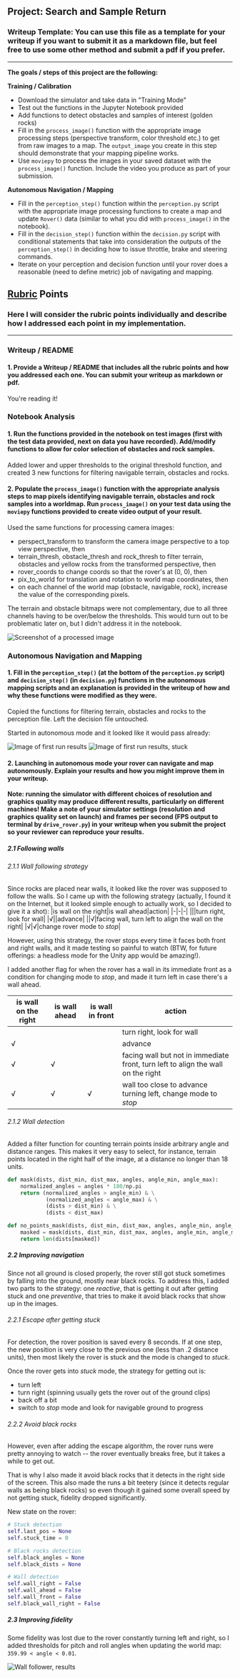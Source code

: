 ## Project: Search and Sample Return
### Writeup Template: You can use this file as a template for your writeup if you want to submit it as a markdown file, but feel free to use some other method and submit a pdf if you prefer.

---


**The goals / steps of this project are the following:**

**Training / Calibration**

* Download the simulator and take data in "Training Mode"
* Test out the functions in the Jupyter Notebook provided
* Add functions to detect obstacles and samples of interest (golden rocks)
* Fill in the `process_image()` function with the appropriate image processing steps (perspective transform, color threshold etc.) to get from raw images to a map.  The `output_image` you create in this step should demonstrate that your mapping pipeline works.
* Use `moviepy` to process the images in your saved dataset with the `process_image()` function.  Include the video you produce as part of your submission.

**Autonomous Navigation / Mapping**

* Fill in the `perception_step()` function within the `perception.py` script with the appropriate image processing functions to create a map and update `Rover()` data (similar to what you did with `process_image()` in the notebook).
* Fill in the `decision_step()` function within the `decision.py` script with conditional statements that take into consideration the outputs of the `perception_step()` in deciding how to issue throttle, brake and steering commands.
* Iterate on your perception and decision function until your rover does a reasonable (need to define metric) job of navigating and mapping.

[//]: # (Image References)

[notebook]: ./imgs/notebook.png
[perception-only]: ./imgs/perception-only.png
[perception-only-stuck]: ./imgs/perception-only-stuck.png
[wall-follow]: ./imgs/wall-follow.png

## [Rubric](https://review.udacity.com/#!/rubrics/916/view) Points
### Here I will consider the rubric points individually and describe how I addressed each point in my implementation.

---
### Writeup / README

#### 1. Provide a Writeup / README that includes all the rubric points and how you addressed each one.  You can submit your writeup as markdown or pdf.

You're reading it!

### Notebook Analysis
#### 1. Run the functions provided in the notebook on test images (first with the test data provided, next on data you have recorded). Add/modify functions to allow for color selection of obstacles and rock samples.

Added lower and upper thresholds to the original threshold function, and created 3 new functions for filtering navigable terrain, obstacles and rocks.

#### 2. Populate the `process_image()` function with the appropriate analysis steps to map pixels identifying navigable terrain, obstacles and rock samples into a worldmap.  Run `process_image()` on your test data using the `moviepy` functions provided to create video output of your result.

Used the same functions for processing camera images:
* perspect_transform to transform the camera image perspective to a top view perspective, then
* terrain_thresh, obstacle_thresh and rock_thresh to filter terrain, obstacles and yellow rocks from the transformed perspective, then
* rover_coords to change coords so that the rover's at (0, 0), then
* pix_to_world for translation and rotation to world map coordinates, then
* on each channel of the world map (obstacle, navigable, rock), increase the value of the corresponding pixels.

The terrain and obstacle bitmaps were not complementary, due to all three channels having to be over/below the thresholds. This would turn out to be problematic later on, but I didn't address it in the notebook.

![Screenshot of a processed image][notebook]

### Autonomous Navigation and Mapping

#### 1. Fill in the `perception_step()` (at the bottom of the `perception.py` script) and `decision_step()` (in `decision.py`) functions in the autonomous mapping scripts and an explanation is provided in the writeup of how and why these functions were modified as they were.

Copied the functions for filtering terrain, obstacles and rocks to the perception file. Left the decision file untouched.

Started in autonomous mode and it looked like it would pass already:

![Image of first run results][perception-only]
![Image of first run results, stuck][perception-only-stuck]

#### 2. Launching in autonomous mode your rover can navigate and map autonomously.  Explain your results and how you might improve them in your writeup.

**Note: running the simulator with different choices of resolution and graphics quality may produce different results, particularly on different machines!  Make a note of your simulator settings (resolution and graphics quality set on launch) and frames per second (FPS output to terminal by `drive_rover.py`) in your writeup when you submit the project so your reviewer can reproduce your results.**

##### 2.1 Following walls

###### 2.1.1 Wall following strategy
Since rocks are placed near walls, it looked like the rover was supposed to follow the walls. So I came up with the following strategy (actually, I found it on the Internet, but it looked simple enough to actually work, so I decided to give it a shot):
|is wall on the right|is wall ahead|action|
|-|-|-|
|||turn right, look for wall|
|√||advance|
||√|facing wall, turn left to align the wall on the right|
|√|√|change rover mode to *stop*|

However, using this strategy, the rover stops every time it faces both front and right walls, and it made testing so painful to watch (BTW, for future offerings: a headless mode for the Unity app would be amazing!).

I added another flag for when the rover has a wall in its immediate front as a condition for changing mode to *stop*, and made it turn left in case there's a wall ahead.

|is wall on the right|is wall ahead|is wall in front|action|
|-|-|-|-|
||||turn right, look for wall|
|√|||advance|
|√|√||facing wall but not in immediate front, turn left to align the wall on the right|
|√|√|√|wall too close to advance turning left, change mode to *stop*|



###### 2.1.2 Wall detection

Added a filter function for counting terrain points inside arbitrary angle and distance ranges. This makes it very easy to select, for instance, terrain points located in the right half of the image, at a distance no longer than 18 units.

```py
def mask(dists, dist_min, dist_max, angles, angle_min, angle_max):
    normalized_angles = angles * 180/np.pi
    return (normalized_angles > angle_min) & \
            (normalized_angles < angle_max) & \
            (dists > dist_min) & \
            (dists < dist_max)

def no_points_mask(dists, dist_min, dist_max, angles, angle_min, angle_max):
    masked = mask(dists, dist_min, dist_max, angles, angle_min, angle_max)
    return len(dists[masked])
```

##### 2.2 Improving navigation

Since not all ground is closed properly, the rover still got stuck sometimes by falling into the ground, mostly near black rocks. To address this, I added two parts to the strategy: one *reactive*, that is getting it out after getting stuck and one *preventive*, that tries to make it avoid black rocks that show up in the images.

###### 2.2.1 Escape after getting stuck

For detection, the rover position is saved every 8 seconds. If at one step, the new position is very close to the previous one (less than .2 distance units), then most likely the rover is stuck and the mode is changed to *stuck*.

Once the rover gets into *stuck* mode, the strategy for getting out is:
* turn left
* turn right (spinning usually gets the rover out of the ground clips)
* back off a bit
* switch to *stop* mode and look for navigable ground to progress

###### 2.2.2 Avoid black rocks

However, even after adding the escape algorithm, the rover runs were pretty annoying to watch -- the rover eventually breaks free, but it takes a while to get out.

That is why I also made it avoid black rocks that it detects in the right side of the screen. This also made the runs a bit teetery (since it detects regular walls as being black rocks) so even though it gained some overall speed by not getting stuck, fidelity dropped significantly.

New state on the rover:
```py
# Stuck detection
self.last_pos = None
self.stuck_time = 0

# Black rocks detection
self.black_angles = None
self.black_dists = None

# Wall detection
self.wall_right = False
self.wall_ahead = False
self.wall_front = False
self.black_wall_right = False
```

##### 2.3 Improving fidelity

Some fidelity was lost due to the rover constantly turning left and right, so I added thresholds for pitch and roll angles when updating the world map: ```359.99 < angle < 0.01```.

![Wall follower, results][wall-follow]
